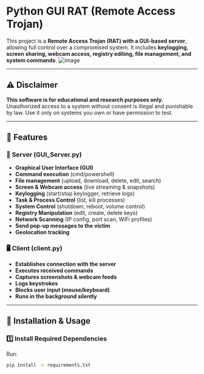 # Python GUI RAT (Remote Access Trojan)

This project is a **Remote Access Trojan (RAT) with a GUI-based server**, allowing full control over a compromised system. It includes **keylogging, screen sharing, webcam access, registry editing, file management, and system commands**.
![image](https://github.com/user-attachments/assets/4f64aaf3-4b58-4fc1-838b-56c977bf2cec)


---

## ⚠️ Disclaimer
**This software is for educational and research purposes only.**  
Unauthorized access to a system without consent is illegal and punishable by law. Use it only on systems you own or have permission to test.

---

## 📌 Features
### 🎯 **Server (GUI_Server.py)**
- **Graphical User Interface (GUI)**
- **Command execution** (cmd/powershell)
- **File management** (upload, download, delete, edit, search)
- **Screen & Webcam access** (live streaming & snapshots)
- **Keylogging** (start/stop keylogger, retrieve logs)
- **Task & Process Control** (list, kill processes)
- **System Control** (shutdown, reboot, volume control)
- **Registry Manipulation** (edit, create, delete keys)
- **Network Scanning** (IP config, port scan, WiFi profiles)
- **Send pop-up messages to the victim**
- **Geolocation tracking**

### 🖥️ **Client (client.py)**
- **Establishes connection with the server**
- **Executes received commands**
- **Captures screenshots & webcam feeds**
- **Logs keystrokes**
- **Blocks user input (mouse/keyboard)**
- **Runs in the background silently**

---

## 🔧 Installation & Usage
### 1️⃣ **Install Required Dependencies**
Run:
```bash
pip install -r requirements.txt
